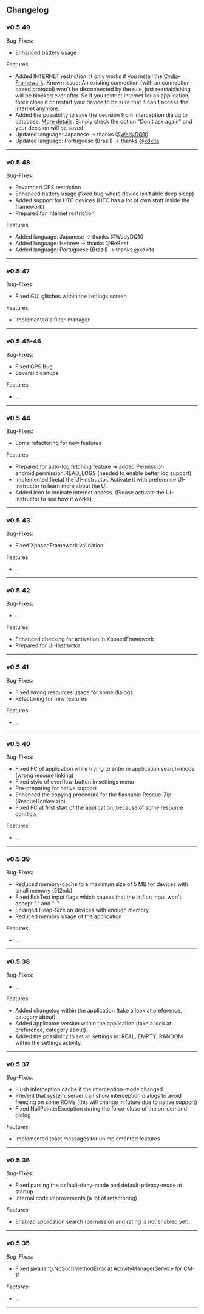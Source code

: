 ## Changelog
### v0.5.49
Bug-Fixes:
* Enhanced battery usage 

Features:
* Added INTERNET restriction. It only works if you install the [Cydia-Framework](http://www.cydiasubstrate.com/). Known Issue: An existing connection (with an connection-based protocol) won't be disconnected by the rule, just reestablishing will be blocked ever after. So if you restrict Internet for an application, force close it or restart your device to be sure that it can't access the internet anymore.
* Added the possibility to save the decision from interception dialog to database. [More details](https://github.com/CollegeDev/DonkeyGuard/issues/7). Simply check the option "Don't ask again" and your decision will be saved.
* Updated language: Japanese -> thanks @[WedyDQ10](http://www.getlocalization.com/user/WedyDQ10)
* Updated language: Portuguese (Brazil) -> thanks @[xdxita](http://www.getlocalization.com/user/xdxita)


- --

### v0.5.48
Bug-Fixes:
* Revamped GPS restriction
* Enhanced battery usage (fixed bug where device isn't able deep sleep)
* Added support for HTC devices (HTC has a lot of own stuff inside the framework)
* Prepared for internet restriction

Features:
* Added language: Japanese -> thanks @WedyDQ10
* Added language: Hebrew -> thanks @BeBest
* Added language: Portuguese (Brazil) -> thanks @xdxita

- --

### v0.5.47
Bug-Fixes:
* Fixed GUI glitches within the settings screen

Features:
* Implemented a filter-manager

- --

### v0.5.45-46
Bug-Fixes:
* Fixed GPS Bug
* Several cleanups

Features:
* ...

- --

### v0.5.44
Bug-Fixes:
* Some refactoring for new features

Features:
* Prepared for auto-log fetching feature -> added Permission android.permission.READ_LOGS (needed to enable better log support)
* Implemented (beta) the UI-Instructor. Activate it with preference UI-Instructor to learn more about the UI.
* Added Icon to indicate internet access. (Please activate the UI-Instructor to see how it works).

- --

### v0.5.43
Bug-Fixes:
* Fixed XposedFramework validation

Features:
* ...

- --

### v0.5.42
Bug-Fixes:
* ...

Features:
* Enhanced checking for activation in XposedFramework.
* Prepared for UI-Instructor

- --

### v0.5.41
Bug-Fixes:
* Fixed wrong resources usage for some dialogs
* Refactoring for new features

Features:
* ...

- --

### v0.5.40
Bug-Fixes:
* Fixed FC of application while trying to enter in application search-mode (wrong resoure linking)
* Fixed style of overflow-button in settings menu
* Pre-preparing for native support
* Enhanced the copying procedure for the flashable Rescue-Zip (RescueDonkey.zip)
* Fixed FC at first start of the application, because of some resource conflicts

Features:
* ...

- --

### v0.5.39
Bug-Fixes:
* Reduced memory-cache to a maximum size of 5 MB for devices with small memory (512mb)
* Fixed EditText input flags which causes that the lat/lon input won't accept "." and "-"
* Enlarged Heap-Size on devices with enough memory
* Reduced memory usage of the application

Features:
* ...

- --

### v0.5.38
Bug-Fixes:
* ...

Features:
* Added changelog within the application (take a look at preference, category about).
* Added applicaton version within the application (take a look at preference, category about).
* Added the possibility to set all settings to: REAL, EMPTY, RANDOM within the settings activity.

- --

### v0.5.37
_Bug-Fixes:_
* Flush interception cache if the interception-mode changed
* Prevent that system_server can show interception dialogs to avoid freezing on some ROMs (this will change in future due to native support)
* Fixed NullPointerException during the force-close of the on-demand dialog

_Features:_
* Implemented toast messages for unimplemented features

- --

### v0.5.36
_Bug-Fixes:_
* Fixed parsing the default-deny-mode and default-privacy-mode at startup
* Internal code improvements (a lot of refactoring)

_Features:_
* Enabled application search (permission and rating is not enabled yet).

- --

### v0.5.35
_Bug-Fixes:_
- Fixed java.lang.NoSuchMethodError at ActivityManagerService for CM-11

_Features:_
- ...

- --


